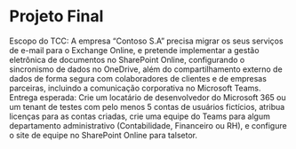 # Projeto Final

Escopo do TCC: A empresa “Contoso S.A” precisa migrar os seus serviços de e-mail
para o Exchange Online, e pretende implementar a gestão eletrônica de documentos
no SharePoint Online, configurando o sincronismo de dados no OneDrive, além do
compartilhamento externo de dados de forma segura com colaboradores de clientes
e de empresas parceiras, incluindo a comunicação corporativa no Microsoft Teams.
Entrega esperada: Crie um locatário de desenvolvedor do Microsoft 365 ou um
tenant de testes com pelo menos 5 contas de usuários fictícios, atribua licenças para
as contas criadas, crie uma equipe do Teams para algum departamento
administrativo (Contabilidade, Financeiro ou RH), e configure o site de equipe no
SharePoint Online para talsetor.
